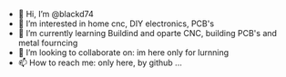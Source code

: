 - 👋 Hi, I’m @blackd74
- 👀 I’m interested in home cnc, DIY electronics, PCB's
- 🌱 I’m currently learning Buildind and oparte CNC, building PCB's and metal fourncing
- 💞️ I’m looking to collaborate on: im here only for lurnning
- 📫 How to reach me: only here, by github ...

<!---
blackd74/blackd74 is a ✨ special ✨ repository because its `README.md` (this file) appears on your GitHub profile.
You can click the Preview link to take a look at your changes.
--->
